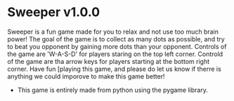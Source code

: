 # Sweeper v1.0.0
Sweeper is a fun game made for you to relax and not use too much brain power! 
The goal of the game is to collect as many dots as possible, and try to beat you opponent by gaining more dots than your opponent. 
Controls of the game are 'W-A-S-D' for players staring on the top left corner.
Controld of the game are tha arrow keys for players starting at the bottom right corner. 
Have fun [playing this game, and please do let us know if therre is anything we could imporove to make this game better!
* This game is entirely made from python using the pygame library. 
